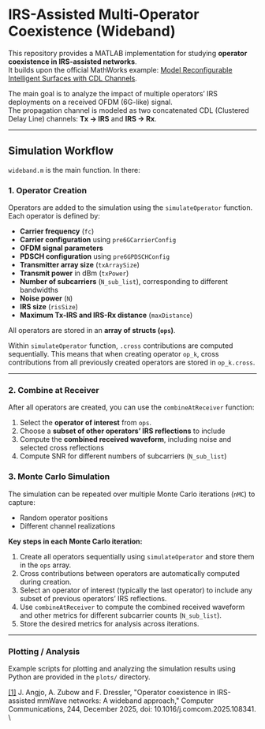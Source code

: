# IRS-Assisted Multi-Operator Coexistence (Wideband)

This repository provides a MATLAB implementation for studying **operator coexistence in IRS-assisted networks**.  
It builds upon the official MathWorks example: [Model Reconfigurable Intelligent Surfaces with CDL Channels](https://de.mathworks.com/help/5g/ug/model-reconfigurable-intelligent-surfaces-with-cdl-channels.html).  

The main goal is to analyze the impact of multiple operators’ IRS deployments on a received OFDM (6G-like) signal.  
The propagation channel is modeled as two concatenated CDL (Clustered Delay Line) channels: **Tx → IRS** and **IRS → Rx**.

---

## Simulation Workflow

`wideband.m` is the main function. In there: 

### 1. Operator Creation

Operators are added to the simulation using the `simulateOperator` function. Each operator is defined by:

- **Carrier frequency** (`fc`)  
- **Carrier configuration** using `pre6GCarrierConfig`  
- **OFDM signal parameters**  
- **PDSCH configuration** using `pre6GPDSCHConfig`  
- **Transmitter array size** (`txArraySize`)  
- **Transmit power** in dBm (`txPower`)  
- **Number of subcarriers** (`N_sub_list`), corresponding to different bandwidths  
- **Noise power** (`N`)  
- **IRS size** (`risSize`)  
- **Maximum Tx-IRS and IRS-Rx distance** (`maxDistance`)  

All operators are stored in an **array of structs (`ops`)**.  

Within `simulateOperator` function, `.cross` contributions are computed sequentially. This means that when creating operator `op_k`, cross contributions from all previously created operators are stored in `op_k.cross`.  

---

### 2. Combine at Receiver

After all operators are created, you can use the `combineAtReceiver` function:

1. Select the **operator of interest** from `ops`. 
2. Choose a **subset of other operators’ IRS reflections** to include  
3. Compute the **combined received waveform**, including noise and selected cross reflections  
4. Compute SNR for different numbers of subcarriers (`N_sub_list`)  


### 3. Monte Carlo Simulation

The simulation can be repeated over multiple Monte Carlo iterations (`nMC`) to capture:

- Random operator positions  
- Different channel realizations  

**Key steps in each Monte Carlo iteration:**

1. Create all operators sequentially using `simulateOperator` and store them in the `ops` array.  
2. Cross contributions between operators are automatically computed during creation.  
3. Select an operator of interest (typically the last operator) to include any subset of previous operators’ IRS reflections.  
4. Use `combineAtReceiver` to compute the combined received waveform and other metrics for different subcarrier counts (`N_sub_list`).  
5. Store the desired metrics for analysis across iterations.

---

### Plotting / Analysis

Example scripts for plotting and analyzing the simulation results using Python are provided in the `plots/` directory.  

[[1]](https://www.sciencedirect.com/science/article/pii/S0140366425002981?via%3Dihub) J. Angjo, A. Zubow and F. Dressler, "Operator coexistence in IRS-assisted mmWave networks: A wideband approach," Computer Communications, 244, December 2025, doi: 10.1016/j.comcom.2025.108341. \


